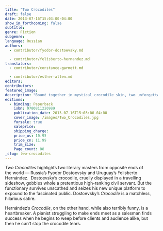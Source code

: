 ```yaml
---
title: "Two Crocodiles"
draft: false
date: 2013-07-16T15:03:00-04:00
show_in_forthcoming: false
subtitle:
genre: Fiction
subgenre:
language: Russian
authors:
  - contributor/fyodor-dostoevsky.md

  - contributor/felisberto-hernandez.md
translators:
  - contributor/constance-garnett.md

  - contributor/esther-allen.md
editors:
contributors:
featured_image:
description: "Bound together in mystical crocodile skin, two unforgettably singular novellas "
editions:
  - binding: Paperback
    isbn: 9780811220989
    publication_date: 2013-07-16T15:03:00-04:00
    cover_image: /images/Two_Crocodiles.jpg
    forsale: true
    saleprice:
    shipping_charge:
    price_us: 10.95
    price_cn: 11.99
    trim_size:
    Page_count: 88
_slug: two-crocodiles
---
```


_Two Crocodiles_ highlights two literary masters from opposite ends of the world — Russia’s Fyodor Dostoevsky and Uruguay’s Felisberto Hernández.  Dostoevsky’s crocodile, cruelly displayed in a travelling sideshow, gobbles whole a pretentious high-ranking civil servant. But the functionary survives unscathed and seizes his new unique platform to expound to the fascinated public. Dostoevsky’s _Crocodile_ is a matchless, hilarious satire.

Hernández’s _Crocodile_, on the other hand, while also terribly funny, is a heartbreaker. A pianist struggling to make ends meet as a salesman finds success when he begins to weep before clients and audience alike, but then he can’t stop the crocodile tears.

